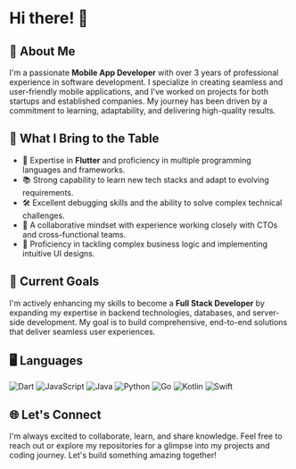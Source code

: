 # Hi there! 👋

## 🌟 About Me

I'm a passionate **Mobile App Developer** with over 3 years of professional experience in software development. I specialize in creating seamless and user-friendly mobile applications, and I've worked on projects for both startups and established companies. My journey has been driven by a commitment to learning, adaptability, and delivering high-quality results.

## 💼 What I Bring to the Table
- 🚀 Expertise in **Flutter** and proficiency in multiple programming languages and frameworks.
- 📚 Strong capability to learn new tech stacks and adapt to evolving requirements.
- 🛠️ Excellent debugging skills and the ability to solve complex technical challenges.
- 🤝 A collaborative mindset with experience working closely with CTOs and cross-functional teams.
- 🎨 Proficiency in tackling complex business logic and implementing intuitive UI designs.

## 🎯 Current Goals
I'm actively enhancing my skills to become a **Full Stack Developer** by expanding my expertise in backend technologies, databases, and server-side development. My goal is to build comprehensive, end-to-end solutions that deliver seamless user experiences.

## 🖥️ Languages

![Dart](https://img.shields.io/badge/Dart-0175C2?style=for-the-badge&logo=dart&logoColor=white)
![JavaScript](https://img.shields.io/badge/javascript-%23323330.svg?style=for-the-badge&logo=javascript&logoColor=%23F7DF1E)
![Java](https://img.shields.io/badge/java-%23ED8B00.svg?style=for-the-badge&logo=openjdk&logoColor=white)
![Python](https://img.shields.io/badge/Python-3776AB?style=for-the-badge&logo=python&logoColor=white)
![Go](https://img.shields.io/badge/Go-00ADD8?style=for-the-badge&logo=go&logoColor=white)
![Kotlin](https://img.shields.io/badge/Kotlin-0095D5?style=for-the-badge&logo=kotlin&logoColor=white)
![Swift](https://img.shields.io/badge/Swift-FA7343?style=for-the-badge&logo=swift&logoColor=white)

## 🌐 Let's Connect
I'm always excited to collaborate, learn, and share knowledge. Feel free to reach out or explore my repositories for a glimpse into my projects and coding journey. Let's build something amazing together!
